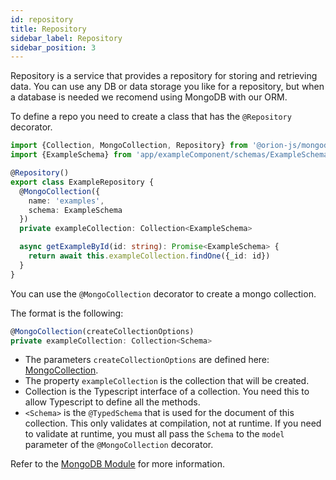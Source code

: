 ```yaml
---
id: repository
title: Repository
sidebar_label: Repository
sidebar_position: 3
---
```


Repository is a service that provides a repository for storing and retrieving data.
You can use any DB or data storage you like for a repository, but when a database is needed
we recomend using MongoDB with our ORM.

To define a repo you need to create a class that has the `@Repository` decorator.

```ts
import {Collection, MongoCollection, Repository} from '@orion-js/mongodb'
import {ExampleSchema} from 'app/exampleComponent/schemas/ExampleSchema'

@Repository()
export class ExampleRepository {
  @MongoCollection({
    name: 'examples',
    schema: ExampleSchema
  })
  private exampleCollection: Collection<ExampleSchema>

  async getExampleById(id: string): Promise<ExampleSchema> {
    return await this.exampleCollection.findOne({_id: id})
  }
}
```

You can use the `@MongoCollection` decorator to create a mongo collection.

The format is the following:

```ts
@MongoCollection(createCollectionOptions)
private exampleCollection: Collection<Schema>
```

- The parameters `createCollectionOptions` are defined here: [MongoCollection](/docs/modules/mongodb#create-a-collection).
- The property `exampleCollection` is the collection that will be created.
- Collection is the Typescript interface of a collection. You need this to allow Typescript to define all the methods.
- `<Schema>` is the `@TypedSchema` that is used for the document of this collection. This only validates at compilation, not at runtime. If you need to validate at runtime, you must all pass the `Schema` to the `model` parameter of the `@MongoCollection` decorator.

Refer to the [MongoDB Module](/docs/modules/mongodb) for more information.
